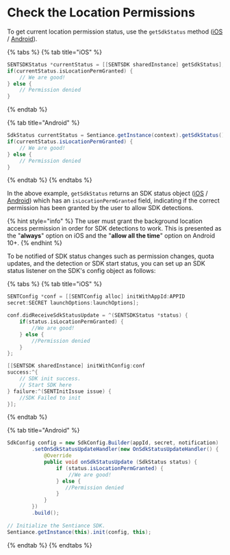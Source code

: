 # Check the Location Permissions

To get current location permission status, use the `getSdkStatus` method \([iOS](../api-reference/ios/sentsdk/#getsdkstatus) / [Android](../api-reference/android/sentiance.md#getsdkstatus)\).

{% tabs %}
{% tab title="iOS" %}
```objectivec
SENTSDKStatus *currentStatus = [[SENTSDK sharedInstance] getSdkStatus];
if(currentStatus.isLocationPermGranted) {
	// We are good!
} else {
	// Permission denied
}
```
{% endtab %}

{% tab title="Android" %}
```java
SdkStatus currentStatus = Sentiance.getInstance(context).getSdkStatus();
if(currentStatus.isLocationPermGranted) {
	// We are good!
} else {
	// Permission denied
}
```
{% endtab %}
{% endtabs %}

In the above example, `getSdkStatus` returns an SDK status object \([iOS](../api-reference/ios/sentsdk/sentsdkstatus.md) / [Android](../api-reference/android/sdkstatus/)\) which has an `isLocationPermGranted` field, indicating if the correct permission has been granted by the user to allow SDK detections.

{% hint style="info" %}
The user must grant the background location access permission in order for SDK detections to work. This is presented as the "**always**" option on iOS and the "**allow all the time**" option on Android 10+.
{% endhint %}

To be notified of SDK status changes such as permission changes, quota updates, and the detection or SDK start status, you can set up an SDK status listener on the SDK's config object as follows: 

{% tabs %}
{% tab title="iOS" %}
```objectivec
SENTConfig *conf = [[SENTConfig alloc] initWithAppId:APPID
secret:SECRET launchOptions:launchOptions];

conf.didReceiveSdkStatusUpdate = ^(SENTSDKStatus *status) {
	if(status.isLocationPermGranted) {
		//We are good!
	} else {
		//Permission denied
	}
};

[[SENTSDK sharedInstance] initWithConfig:conf
success:^{
	// SDK init success.
	// Start SDK here
} failure:^(SENTInitIssue issue) {
	//SDK Failed to init
}];
```
{% endtab %}

{% tab title="Android" %}
```java
SdkConfig config = new SdkConfig.Builder(appId, secret, notification)
        .setOnSdkStatusUpdateHandler(new OnSdkStatusUpdateHandler() {
            @Override
            public void onSdkStatusUpdate (SdkStatus status) {
                if (status.isLocationPermGranted) {
                    //We are good!
                } else {
                   //Permission denied 
                }
            }
        })
        .build();
                
// Initialize the Sentiance SDK.
Sentiance.getInstance(this).init(config, this);
```
{% endtab %}
{% endtabs %}

